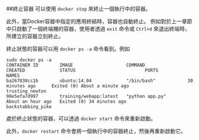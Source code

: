 ##終止容器
可以使用 `docker stop` 來終止一個執行中的容器。

此外，當Docker容器中指定的應用終結時，容器也自動終止。
例如對於上一章節中只啟動了一個終端機的容器，使用者透過 `exit` 命令或 `Ctrl+d` 來退出終端時，所建立的容器立刻終止。

終止狀態的容器可以用 `docker ps -a` 命令看到。例如
```
sudo docker ps -a
CONTAINER ID        IMAGE                    COMMAND                CREATED             STATUS                          PORTS               NAMES
ba267838cc1b        ubuntu:14.04             "/bin/bash"            30 minutes ago      Exited (0) About a minute ago                       trusting_newton
98e5efa7d997        training/webapp:latest   "python app.py"        About an hour ago   Exited (0) 34 minutes ago                           backstabbing_pike
```

處於終止狀態的容器，可以透過 `docker start` 命令來重新啟動。

此外，`docker restart` 命令會將一個執行中的容器終止，然後再重新啟動它。
